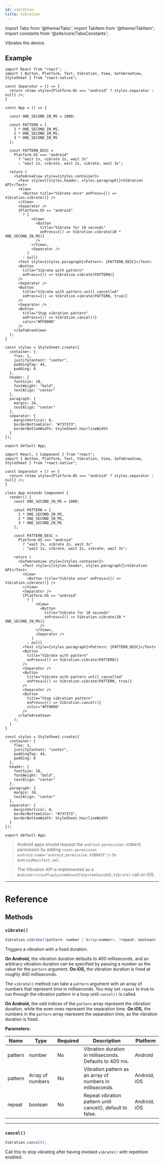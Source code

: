 ```yaml
---
id: vibration
title: Vibration
---
```


import Tabs from '@theme/Tabs'; import TabItem from '@theme/TabItem'; import constants from '@site/core/TabsConstants';

Vibrates the device.

## Example

<Tabs groupId="syntax" queryString defaultValue={constants.defaultSyntax} values={constants.syntax}>
<TabItem value="functional">

```SnackPlayer name=Vibration&supportedPlatforms=ios,android
import React from "react";
import { Button, Platform, Text, Vibration, View, SafeAreaView, StyleSheet } from "react-native";

const Separator = () => {
  return <View style={Platform.OS === "android" ? styles.separator : null} />;
}

const App = () => {

  const ONE_SECOND_IN_MS = 1000;

  const PATTERN = [
    1 * ONE_SECOND_IN_MS,
    2 * ONE_SECOND_IN_MS,
    3 * ONE_SECOND_IN_MS
  ];

  const PATTERN_DESC =
    Platform.OS === "android"
      ? "wait 1s, vibrate 2s, wait 3s"
      : "wait 1s, vibrate, wait 2s, vibrate, wait 3s";

  return (
    <SafeAreaView style={styles.container}>
      <Text style={[styles.header, styles.paragraph]}>Vibration API</Text>
      <View>
        <Button title="Vibrate once" onPress={() => Vibration.vibrate()} />
      </View>
      <Separator />
      {Platform.OS == "android"
        ? [
            <View>
              <Button
                title="Vibrate for 10 seconds"
                onPress={() => Vibration.vibrate(10 * ONE_SECOND_IN_MS)}
              />
            </View>,
            <Separator />
          ]
        : null}
      <Text style={styles.paragraph}>Pattern: {PATTERN_DESC}</Text>
      <Button
        title="Vibrate with pattern"
        onPress={() => Vibration.vibrate(PATTERN)}
      />
      <Separator />
      <Button
        title="Vibrate with pattern until cancelled"
        onPress={() => Vibration.vibrate(PATTERN, true)}
      />
      <Separator />
      <Button
        title="Stop vibration pattern"
        onPress={() => Vibration.cancel()}
        color="#FF0000"
      />
    </SafeAreaView>
  );
}

const styles = StyleSheet.create({
  container: {
    flex: 1,
    justifyContent: "center",
    paddingTop: 44,
    padding: 8
  },
  header: {
    fontSize: 18,
    fontWeight: "bold",
    textAlign: "center"
  },
  paragraph: {
    margin: 24,
    textAlign: "center"
  },
  separator: {
    marginVertical: 8,
    borderBottomColor: "#737373",
    borderBottomWidth: StyleSheet.hairlineWidth
  }
});

export default App;
```

</TabItem>
<TabItem value="classical">

```SnackPlayer name=Vibration&supportedPlatforms=ios,android
import React, { Component } from "react";
import { Button, Platform, Text, Vibration, View, SafeAreaView, StyleSheet } from "react-native";

const Separator = () => {
  return <View style={Platform.OS === "android" ? styles.separator : null} />;
}

class App extends Component {
  render() {
    const ONE_SECOND_IN_MS = 1000;

    const PATTERN = [
      1 * ONE_SECOND_IN_MS,
      2 * ONE_SECOND_IN_MS,
      3 * ONE_SECOND_IN_MS
    ];

    const PATTERN_DESC =
      Platform.OS === "android"
        ? "wait 1s, vibrate 2s, wait 3s"
        : "wait 1s, vibrate, wait 2s, vibrate, wait 3s";

    return (
      <SafeAreaView style={styles.container}>
        <Text style={[styles.header, styles.paragraph]}>Vibration API</Text>
        <View>
          <Button title="Vibrate once" onPress={() => Vibration.vibrate()} />
        </View>
        <Separator />
        {Platform.OS == "android"
          ? [
              <View>
                <Button
                  title="Vibrate for 10 seconds"
                  onPress={() => Vibration.vibrate(10 * ONE_SECOND_IN_MS)}
                />
              </View>,
              <Separator />
            ]
          : null}
        <Text style={styles.paragraph}>Pattern: {PATTERN_DESC}</Text>
        <Button
          title="Vibrate with pattern"
          onPress={() => Vibration.vibrate(PATTERN)}
        />
        <Separator />
        <Button
          title="Vibrate with pattern until cancelled"
          onPress={() => Vibration.vibrate(PATTERN, true)}
        />
        <Separator />
        <Button
          title="Stop vibration pattern"
          onPress={() => Vibration.cancel()}
          color="#FF0000"
        />
      </SafeAreaView>
    );
  }
}

const styles = StyleSheet.create({
  container: {
    flex: 1,
    justifyContent: "center",
    paddingTop: 44,
    padding: 8
  },
  header: {
    fontSize: 18,
    fontWeight: "bold",
    textAlign: "center"
  },
  paragraph: {
    margin: 24,
    textAlign: "center"
  },
  separator: {
    marginVertical: 8,
    borderBottomColor: "#737373",
    borderBottomWidth: StyleSheet.hairlineWidth
  }
});

export default App;
```

</TabItem>
</Tabs>

> Android apps should request the `android.permission.VIBRATE` permission by adding `<uses-permission android:name="android.permission.VIBRATE"/>` to `AndroidManifest.xml`.

> The Vibration API is implemented as a `AudioServicesPlaySystemSound(kSystemSoundID_Vibrate)` call on iOS.

---

# Reference

## Methods

### `vibrate()`

```jsx
Vibration.vibrate(?pattern: number | Array<number>, ?repeat: boolean)
```

Triggers a vibration with a fixed duration.

**On Android,** the vibration duration defaults to 400 milliseconds, and an arbitrary vibration duration can be specified by passing a number as the value for the `pattern` argument. **On iOS,** the vibration duration is fixed at roughly 400 milliseconds.

The `vibrate()` method can take a `pattern` argument with an array of numbers that represent time in milliseconds. You may set `repeat` to true to run through the vibration pattern in a loop until `cancel()` is called.

**On Android,** the odd indices of the `pattern` array represent the vibration duration, while the even ones represent the separation time. **On iOS,** the numbers in the `pattern` array represent the separation time, as the vibration duration is fixed.

**Parameters:**

| Name    | Type             | Required | Description                                                | Platform     |
| ------- | ---------------- | -------- | ---------------------------------------------------------- | ------------ |
| pattern | number           | No       | Vibration duration in milliseconds. Defaults to 400 ms.    | Android      |
| pattern | Array of numbers | No       | Vibration pattern as an array of numbers in milliseconds.  | Android, iOS |
| repeat  | boolean          | No       | Repeat vibration pattern until cancel(), default to false. | Android, iOS |

---

### `cancel()`

```jsx
Vibration.cancel();
```

Call this to stop vibrating after having invoked `vibrate()` with repetition enabled.
